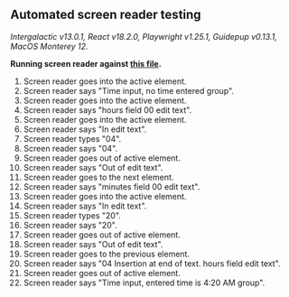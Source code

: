 ## Automated screen reader testing

_Intergalactic v13.0.1, React v18.2.0, Playwright v1.25.1,
Guidepup v0.13.1, MacOS Monterey 12._

**Running screen reader against [this file](https://github.com/semrush/intergalactic/blob/master/website/docs/components/time-picker/examples/expanded.jsx).**

1. Screen reader goes into the active element.
2. Screen reader says "Time input, no time entered group".
3. Screen reader goes into the active element.
4. Screen reader says "hours field 00 edit text".
5. Screen reader goes into the active element.
6. Screen reader says "In edit text".
7. Screen reader types "04".
8. Screen reader says "04".
9. Screen reader goes out of active element.
10. Screen reader says "Out of edit text".
11. Screen reader goes to the next element.
12. Screen reader says "minutes field 00 edit text".
13. Screen reader goes into the active element.
14. Screen reader says "In edit text".
15. Screen reader types "20".
16. Screen reader says "20".
17. Screen reader goes out of active element.
18. Screen reader says "Out of edit text".
19. Screen reader goes to the previous element.
20. Screen reader says "04 Insertion at end of text. hours field edit text".
21. Screen reader goes out of active element.
22. Screen reader says "Time input, entered time is 4:20 AM group".
